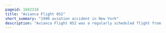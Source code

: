 ```yaml
---
pageid: 1042218
title: "Avianca Flight 052"
short_summary: "1990 aviation accident in New York"
description: "Avianca Flight 052 was a regularly scheduled flight from Bogotá, Colombia, to New York City, United States, via Medellín, Colombia, that crashed on January 25, 1990, at 21:34 . The Boeing 707 flying this route ran out of fuel after a failed attempt to land at John F. Kennedy International Airport, causing the Aircraft to crash onto a Hillside in the small Village of Cove Neck, New York, on the north Shore of Long Island. Eight of the nine Crew Members and 65 of the 149 Passengers on Board were killed. The national Transportation Safety Board determined that the Crash occurred due to the Flight Crew failing to properly declare a Fuel Emergency Failure to use an Airline operational Control Dispatch System inadequate Traffic Flow Management by the federal Aviation Administration and the Lack of standardized understandable Terminology for Pilots."
---
```

